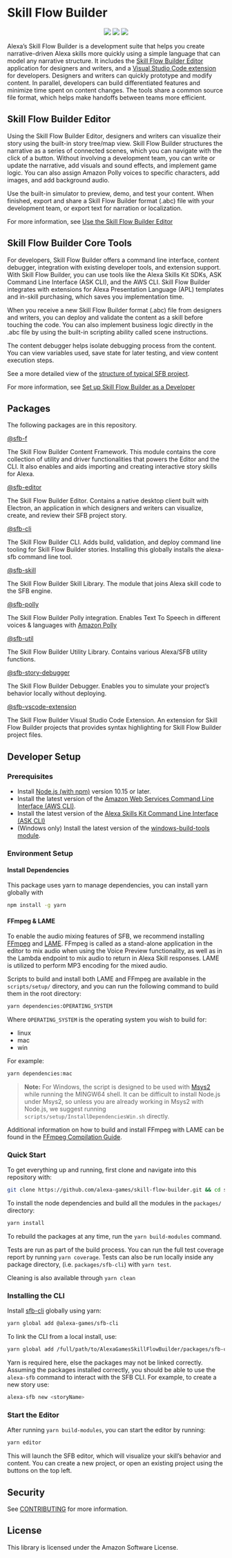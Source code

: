 # Skill Flow Builder

<p align="center">
    <a href="https://travis-ci.com/alexa-games/skill-flow-builder/"><img src="https://travis-ci.com/alexa-games/skill-flow-builder.svg?token=PX13NfYowpbqCaNHTcBg&branch=master"></a>
    <a href="https://github.com/alexa-games/skill-flow-builder/actions"><img src="https://github.com/alexa-games/skill-flow-builder/workflows/Tests%20on%20Windows/badge.svg"/></a>
    <a href="https://www.npmjs.com/package/@alexa-games/sfb-cli"><img src="https://img.shields.io/npm/v/@alexa-games/sfb-cli.svg"/></a>
</p>

Alexa’s Skill Flow Builder is a development suite that helps you create
narrative-driven Alexa skills more quickly using a simple language that can model
any narrative structure. It includes the [Skill Flow Builder Editor](packages/sfb-editor/)
application for designers and writers, and a [Visual Studio Code extension](packages/sfb-vscode-extension/)
for developers. Designers and writers can quickly prototype and modify content.
In parallel, developers can build differentiated features and minimize time spent
on content changes. The tools share a common source file format, which helps make
handoffs between teams more efficient.

## Skill Flow Builder Editor

Using the Skill Flow Builder Editor, designers and writers can visualize their
story using the built-in story tree/map view. Skill Flow Builder structures the
narrative as a series of connected scenes, which you can navigate with the click
of a button. Without involving a development team, you can write or update the
narrative, add visuals and sound effects, and implement game logic. You can also
assign Amazon Polly voices to specific characters, add images, and add
background audio.

Use the built-in simulator to preview, demo, and test your content. When
finished, export and share a Skill Flow Builder format (.abc) file with your
development team, or export text for narration or localization.

For more information, see
[Use the Skill Flow Builder Editor](docs/use-the-skill-flow-builder-editor/README.md)

## Skill Flow Builder Core Tools

For developers, Skill Flow Builder offers a command line interface, content
debugger, integration with existing developer tools, and extension support. With
Skill Flow Builder, you can use tools like the Alexa Skills Kit SDKs, ASK Command
Line Interface (ASK CLI), and the AWS CLI. Skill Flow Builder integrates with
extensions for Alexa Presentation Language (APL) templates and in-skill
purchasing, which saves you implementation time.

When you receive a new Skill Flow Builder format (.abc) file from designers and
writers, you can deploy and validate the content as a skill before touching the
code. You can also implement business logic directly in the .abc file by using
the built-in scripting ability called scene instructions.

The content debugger helps isolate debugging process from the content. You can
view variables used, save state for later testing, and view content execution steps.

See a more detailed view of the [structure of typical SFB project](docs/set-up-skill-flow-builder-as-a-developer/project-structure.md).

For more information, see
[Set up Skill Flow Builder as a Developer](docs/set-up-skill-flow-builder-as-a-developer/README.md)

## Packages

The following packages are in this repository.

[@sfb-f](packages/sfb-f)

The Skill Flow Builder Content Framework. This module contains the core
collection of utility and driver functionalities that powers the Editor and the
CLI. It also enables and aids importing and creating interactive story skills
for Alexa.

[@sfb-editor](packages/sfb-editor)

The Skill Flow Builder Editor. Contains a native desktop client built with
Electron, an application in which designers and writers can visualize, create,
and review their SFB project story.

[@sfb-cli](packages/sfb-cli)

The Skill Flow Builder CLI. Adds build, validation, and deploy command line
tooling for Skill Flow Builder stories. Installing this globally installs the
alexa-sfb command line tool.

[@sfb-skill](packages/sfb-skill)

The Skill Flow Builder Skill Library. The module that joins Alexa skill code to
the SFB engine.

[@sfb-polly](packages/sfb-polly)

The Skill Flow Builder Polly integration. Enables Text To Speech in different
voices & languages with [Amazon Polly](https://aws.amazon.com/polly/)

[@sfb-util](packages/sfb-util)

The Skill Flow Builder Utility Library. Contains various Alexa/SFB utility functions.

[@sfb-story-debugger](packages/sfb-story-debugger)

The Skill Flow Builder Debugger. Enables you to simulate your project’s behavior
locally without deploying.

[@sfb-vscode-extension](packages/sfb-vscode-extension)

The Skill Flow Builder Visual Studio Code Extension.  An extension for Skill
Flow Builder projects that provides syntax highlighting for Skill Flow Builder
project files.

## Developer Setup

### Prerequisites

* Install [Node.js (with npm)](https://nodejs.org/en/download/) version 10.15 or later.
* Install the latest version of the [Amazon Web Services Command Line Interface (AWS CLI)](https://aws.amazon.com/cli/).
* Install the latest version of the [Alexa Skills Kit Command Line Interface (ASK CLI)](https://www.npmjs.com/package/ask-cli)
* (Windows only) Install the latest version of the [windows-build-tools module](https://www.npmjs.com/package/windows-build-tools).

### Environment Setup

#### Install Dependencies

This package uses yarn to manage dependencies, you can install yarn globally with

```sh
npm install -g yarn
```

#### FFmpeg & LAME

To enable the audio mixing features of SFB, we recommend installing
[FFmpeg](https://ffmpeg.org/) and [LAME](https://lame.sourceforge.io/).
FFmpeg is called as a stand-alone application in the editor to mix audio when
using the Voice Preview functionality, as well as in the Lambda endpoint to mix
audio to return in Alexa Skill responses. LAME is utilized to perform MP3
encoding for the mixed audio.

Scripts to build and install both LAME and FFmpeg are available in the `scripts/setup/`
directory, and you can run the following command to build them in the root directory:

```sh
yarn dependencies:OPERATING_SYSTEM
```

Where `OPERATING_SYSTEM` is the operating system you wish to build for:

* linux
* mac
* win

For example:

```sh
yarn dependencies:mac
```

> **Note:** For Windows, the script is designed to be used with
> [Msys2](https://www.msys2.org/) while running the MINGW64 shell.
> It can be difficult to install Node.js under Msys2, so unless you are already
> working in Msys2 with Node.js, we suggest running
> `scripts/setup/InstallDependenciesWin.sh` directly.

Additional information on how to build and install FFmpeg with LAME can be found
in the [FFmpeg Compilation Guide](https://trac.ffmpeg.org/wiki/CompilationGuide).

### Quick Start

To get everything up and running, first clone and navigate into this repository with:

```sh
git clone https://github.com/alexa-games/skill-flow-builder.git && cd skill-flow-builder/
```

To install the node dependencies and build all the modules in the `packages/` directory:

```sh
yarn install
```

To rebuild the packages at any time, run the `yarn build-modules` command.

Tests are run as part of the build process. You can run the full test coverage
report by running `yarn coverage`. Tests can also be run locally inside any
package directory, (i.e. `packages/sfb-cli`) with `yarn test`.

Cleaning is also available through `yarn clean`

### Installing the CLI

Install [sfb-cli](packages/sfb-cli) globally using yarn:

```sh
yarn global add @alexa-games/sfb-cli
```

To link the CLI from a local install, use:

```sh
yarn global add /full/path/to/AlexaGamesSkillFlowBuilder/packages/sfb-cli
```

Yarn is required here, else the packages may not be linked correctly. Assuming
the packages installed correctly, you should be able to use the `alexa-sfb`
command to interact with the SFB CLI. For example, to create a new story use:

```sh
alexa-sfb new <storyName>
```

### Start the Editor

After running `yarn build-modules`, you can start the editor by running:

```sh
yarn editor
```

This will launch the SFB editor, which will visualize your skill’s behavior and
content. You can create a new project, or open an existing project using the
buttons on the top left.

## Security

See [CONTRIBUTING](CONTRIBUTING.md#security-issue-notifications) for more information.

## License

This library is licensed under the Amazon Software License.
